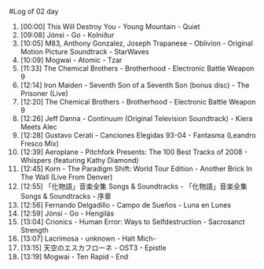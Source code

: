 #Log of 02 day

1. [00:00] This Will Destroy You - Young Mountain - Quiet
1. [09:08] Jónsi - Go - Kolniður
1. [10:05] M83, Anthony Gonzalez, Joseph Trapanese - Oblivion - Original Motion Picture Soundtrack - StarWaves
1. [10:09] Mogwai - Atomic - Tzar
1. [11:33] The Chemical Brothers - Brotherhood - Electronic Battle Weapon 9
1. [12:14] Iron Maiden - Seventh Son of a Seventh Son (bonus disc) - The Prisoner (Live)
1. [12:20] The Chemical Brothers - Brotherhood - Electronic Battle Weapon 9
1. [12:26] Jeff Danna - Continuum (Original Television Soundtrack) - Kiera Meets Alec
1. [12:28] Gustavo Cerati - Canciones Elegidas 93-04 - Fantasma (Leandro Fresco Mix)
1. [12:39] Aeroplane - Pitchfork Presents: The 100 Best Tracks of 2008 - Whispers (featuring Kathy Diamond)
1. [12:45] Korn - The Paradigm Shift: World Tour Edition - Another Brick In The Wall (Live From Denver)
1. [12:55] 「化物語」音楽全集 Songs & Soundtracks - 「化物語」音楽全集 Songs & Soundtracks - 序章
1. [12:56] Fernando Delgadillo - Campo de Sueños - Luna en Lunes
1. [12:59] Jónsi - Go - Hengilás
1. [13:04] Crionics - Human Error: Ways to Selfdestruction - Sacrosanct Strength
1. [13:07] Lacrimosa - unknown - Halt Mich-
1. [13:15] 天空のエスカフローネ - OST3 - Epistle
1. [13:19] Mogwai - Ten Rapid - End
